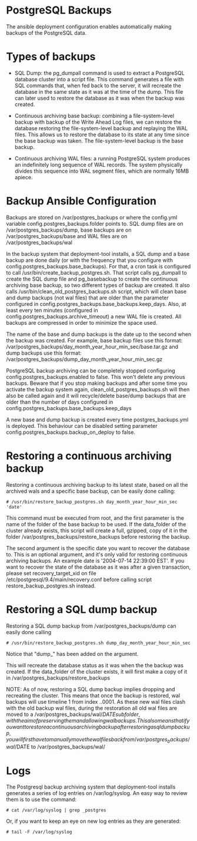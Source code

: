 # PostgreSQL Backups

The ansible deployment configuration enables automatically making backups of the PostgreSQL data.

# Types of backups

* SQL Dump: the pg_dumpall command is used to extract a PostgreSQL database cluster into a script file. This command generates a file with SQL commands that, when fed back to the server, it will recreate the database in the same state as it was at the time of the dump. This file can later used to restore the database as it was when the backup was created.

* Continuous archiving base backup: combining a file-system-level backup with backup of the Write Ahead Log files, we can restore the database restoring the file-system-level backup and replaying the WAL files. This allows us to restore the database to its state at any time since the base backup was taken. The file-system-level backup is the base backup.

* Continuous archiving WAL files: a running PostgreSQL system produces an indefinitely long sequence of WAL records. The system physically divides this sequence into WAL segment files, which are normally 16MB apiece.

# Backup Ansible Configuration

Backups are stored on /var/postgres_backups or where the config.yml variable config.postgres_backups.folder points to. SQL dump files are on /var/postgres_backups/dump, base backups are on /var/postgres_backups/base and WAL files are on /var/postgres_backups/wal

In the backup system that deployment-tool installs, a SQL dump and a base backup are done daily (or with the frequency that you configure with config.postgres_backups.base_backups). For that, a cron task is configured to call /usr/bin/create_backup_postgres.sh. That script calls pg_dumpall to create the SQL dump file and pg_basebackup to create the continuous archiving base backup, so two different types of backup are created. It also calls /usr/bin/clean_old_postgres_backups.sh script, which will clean base and dump backups (not wal files) that are older than the parameter configured in config.postgres_backups.base_backups.keep_days. Also, at least every ten minutes (configured in config.postgres_backups.archive_timeout) a new WAL file is created. All backups are compressed in order to minimize the space used.

The name of the base and dump backups is the date up to the second when the backup was created. For example, base backup files use this format: /var/postgres_backups/day_month_year_hour_min_sec/base.tar.gz and dump backups use this format: /var/postgres_backups/dump_day_month_year_hour_min_sec.gz

PostgreSQL backup archiving can be completely stopped configuring config.postgres_backups.enabled to false. This won't delete any previous backups. Beware that if you stop making backups and after some time you activate the backup system again, clean_old_postgres_backups.sh will then also be called again and it will recycle/delete base/dump backups that are older than the number of days configured in config.postgres_backups.base_backups.keep_days

A new base and dump backup is created every time postgres_backups.yml is deployed. This behaviour can be disabled setting parameter config.postgres_backups.backup_on_deploy to false.

# Restoring a continuous archiving backup

Restoring a continuous archiving backup to its latest state, based on all the archived wals and a specific base backup, can be easily done calling:

    # /usr/bin/restore_backup_postgres.sh day_month_year_hour_min_sec 'date'

This command must be executed from root, and the first parameter is the name of the folder of the base backup to be used. If the data_folder of the cluster already exists, this script will create a full, gzipped, copy of it in the folder /var/postgres_backups/restore_backups before restoring the backup.

The second argument is the specific date you want to recover the database to. This is an optional argument, and it's only valid for restoring continuous archiving backups. An example date is '2004-07-14 22:39:00 EST'. If you want to recover the state of the database as it was after a given transaction, please set recovery_target_xid on file /etc/postgresql/9.4/main/recovery.conf before calling script restore_backup_postgres.sh instead.

# Restoring a SQL dump backup

Restoring a SQL dump backup from /var/postgres_backups/dump can easily done calling

    # /usr/bin/restore_backup_postgres.sh dump_day_month_year_hour_min_sec

Notice that "dump_" has been added on the argument.

This will recreate the database status as it was when the the backup was created. If the data_folder of the cluster exists, it will first make a copy of it in /var/postgres_backups/restore_backups

NOTE: As of now, restoring a SQL dump backup implies dropping and recreating the cluster. This means that once the backup is restored, wal backups will use timeline 1 from index ..0001. As these new wal files clash with the old backup wal files, during the restoration all old wal files are moved to a /var/postgres_backups/wal/$DATE subfolder, with the aim of preserving them and allowing wal backups. This also means that if you want to restore a continuous archiving backup after restoring a sql dump backup, you will first have to manually move the wal files back from /var/postgres_backups/wal/$DATE to /var/postgres_backups/wal/

# Logs

The Postgresql backup archiving system that deployment-tool installs generates a series of log entries on /var/log/syslog. An easy way to review them is to use the command:

    # cat /var/log/syslog | grep _postgres

Or, if you want to keep an eye on new log entries as they are generated:

    # tail -F /var/log/syslog